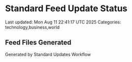# Standard Feed Update Status
Last updated: Mon Aug 11 22:41:17 UTC 2025
Categories: technology,business,world

## Feed Files Generated

Generated by Standard Updates Workflow
